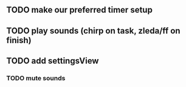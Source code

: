 ## TODO make our preferred timer setup

## TODO play sounds (chirp on task, zleda/ff on finish)

## TODO add settingsView
### TODO mute sounds
